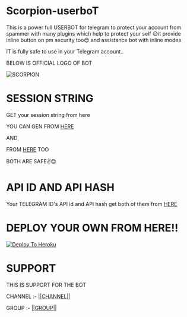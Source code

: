 # Scorpion-userboT

This is a power full USERBOT for telegram to protect your account from spammer with many plugins which help to protect your self 😌it provide inline button on pm security too😌 and assistance bot with inline modes 

IT is fully safe to use in your Telegram account..

BELOW IS OFFICIAL LOGO OF BOT

![SCORPION](https://telegra.ph/file/f1565ab0fb63b28232469.jpg)

# SESSION STRING 

GET your session string from here

YOU CAN GEN FROM [HERE](https://replit.com/@loverboyXD/Scorpion-sessionstring) 

AND 

FROM [HERE](https://replit.com/@loverboyXD/Scorpion-session) TOO 

BOTH ARE SAFE✌️😌

# API ID AND API HASH 
Your TELEGRAM ID's API id and API hash get both of them from [HERE](my.telegram.org)

# DEPLOY YOUR OWN FROM HERE!!

[![Deploy To Heroku](https://www.herokucdn.com/deploy/button.svg)](https://heroku.com/deploy?template=https://github.com/loverboyXD/scorpion-userbot)

# SUPPORT 

THIS IS SUPPORT FOR THE BOT 

CHANNEL :- [||CHANNEL||](https://t.me/Scorpion_official_Support)

GROUP :- [||GROUP||](https://t.me/scorpion_helpchat)






